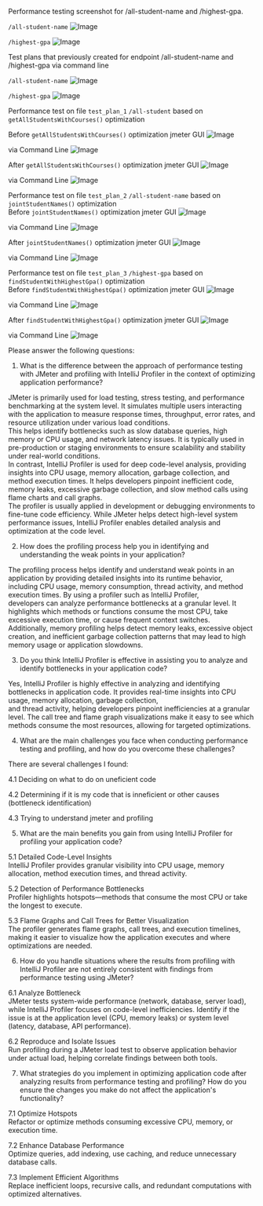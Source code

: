 Performance testing screenshot for /all-student-name and /highest-gpa.

`/all-student-name`
![Image](https://github.com/user-attachments/assets/94c46f49-5eb3-4a44-bde2-1aa9c64a8a8c)

`/highest-gpa`
![Image](https://github.com/user-attachments/assets/03116eb4-d2f6-43d7-87f6-9016abb4b603)

Test plans that previously created for endpoint /all-student-name and /highest-gpa via command line

`/all-student-name`
![Image](https://github.com/user-attachments/assets/65668b30-a2ec-46e0-a615-cb4cd2cfbcd1)

`/highest-gpa`
![Image](https://github.com/user-attachments/assets/41dda9a6-5630-45f1-82fc-bf5a4b737508)

Performance test on file `test_plan_1` `/all-student` based on `getAllStudentsWithCourses()` optimization

Before `getAllStudentsWithCourses()` optimization
jmeter GUI
![Image](https://github.com/user-attachments/assets/80d2b28b-3711-4d65-b3b6-dda631ce5b32)

via Command Line
![Image](https://github.com/user-attachments/assets/1a006634-641d-42f5-b0b2-253108f8477f)

After `getAllStudentsWithCourses()` optimization
jmeter GUI
![Image](https://github.com/user-attachments/assets/1ee1e26a-d65c-4fb9-80eb-69ea4a303536)

via Command Line
![Image](https://github.com/user-attachments/assets/0d8da548-86ef-48f6-8464-e4b50e379ab7)

Performance test on file `test_plan_2` `/all-student-name` based on `jointStudentNames()` optimization<br>
Before `jointStudentNames()` optimization
jmeter GUI
![Image](https://github.com/user-attachments/assets/e7753aa2-5858-4e94-883e-5d13534d3664)

via Command Line
![Image](https://github.com/user-attachments/assets/116d4f8a-1d50-421a-a417-b735d0db13b6)

After `jointStudentNames()` optimization
jmeter GUI
![Image](https://github.com/user-attachments/assets/a4e10faa-a630-4c97-8658-352cde91f30c)

via Command Line
![Image](https://github.com/user-attachments/assets/f528d6d2-2617-466f-a46b-f2e6e2081826)

Performance test on file `test_plan_3` `/highest-gpa` based on `findStudentWithHighestGpa()` optimization<br>
Before `findStudentWithHighestGpa()` optimization
jmeter GUI
![Image](https://github.com/user-attachments/assets/880daa20-40cd-44b8-8d77-fef7d11bc74d)

via Command Line
![Image](https://github.com/user-attachments/assets/64660cd9-a88f-4fb7-8a11-9cac3fad9802)

After `findStudentWithHighestGpa()` optimization
jmeter GUI
![Image](https://github.com/user-attachments/assets/aaa4a250-e201-4a90-b483-577e2a1b390f)

via Command Line
![Image](https://github.com/user-attachments/assets/ec30dea6-7a93-488b-8331-fdb11d74072e)

Please answer the following questions:
1. What is the difference between the approach of performance testing with JMeter and profiling with IntelliJ Profiler in the context of optimizing application performance? <br>

JMeter is primarily used for load testing, stress testing, and performance benchmarking at the system level. It simulates multiple users interacting with the application to measure response times, throughput, error rates, and resource utilization under various load conditions. <br> 
This helps identify bottlenecks such as slow database queries, high memory or CPU usage, and network latency issues. It is typically used in pre-production or staging environments to ensure scalability and stability under real-world conditions. <br>
In contrast, IntelliJ Profiler is used for deep code-level analysis, providing insights into CPU usage, memory allocation, garbage collection, and method execution times. It helps developers pinpoint inefficient code, memory leaks, excessive garbage collection, and slow method calls using flame charts and call graphs. <br>
The profiler is usually applied in development or debugging environments to fine-tune code efficiency. While JMeter helps detect high-level system performance issues, IntelliJ Profiler enables detailed analysis and optimization at the code level.

2. How does the profiling process help you in identifying and understanding the weak points in your application? <br>

The profiling process helps identify and understand weak points in an application by providing detailed insights into its runtime behavior, <br>
including CPU usage, memory consumption, thread activity, and method execution times. By using a profiler such as IntelliJ Profiler, <br>
developers can analyze performance bottlenecks at a granular level. It highlights which methods or functions consume the most CPU, take excessive execution time, or cause frequent context switches. <br>
Additionally, memory profiling helps detect memory leaks, excessive object creation, and inefficient garbage collection patterns that may lead to high memory usage or application slowdowns.

3. Do you think IntelliJ Profiler is effective in assisting you to analyze and identify bottlenecks in your application code? <br>

Yes, IntelliJ Profiler is highly effective in analyzing and identifying bottlenecks in application code. It provides real-time insights into CPU usage, memory allocation, garbage collection, <br>
and thread activity, helping developers pinpoint inefficiencies at a granular level. The call tree and flame graph visualizations make it easy to see which methods consume the most resources, allowing for targeted optimizations.

4. What are the main challenges you face when conducting performance testing and profiling, and how do you overcome these challenges? <br>

There are several challenges I found:<br>

4.1 Deciding on what to do on uneficient code<br>

4.2 Determining if it is my code that is inneficient or other causes (bottleneck identification)<br>

4.3 Trying to understand jmeter and profiling

5. What are the main benefits you gain from using IntelliJ Profiler for profiling your application code? <br>

5.1 Detailed Code-Level Insights<br>
IntelliJ Profiler provides granular visibility into CPU usage, memory allocation, method execution times, and thread activity.<br>

5.2 Detection of Performance Bottlenecks<br>
Profiler highlights hotspots—methods that consume the most CPU or take the longest to execute.<br>

5.3  Flame Graphs and Call Trees for Better Visualization <br>
The profiler generates flame graphs, call trees, and execution timelines, making it easier to visualize how the application executes and where optimizations are needed.<br>

6. How do you handle situations where the results from profiling with IntelliJ Profiler are not entirely consistent with findings from performance testing using JMeter? <br>

6.1 Analyze Bottleneck<br>
JMeter tests system-wide performance (network, database, server load), while IntelliJ Profiler focuses on code-level inefficiencies. Identify if the issue is at the application level (CPU, memory leaks) or system level (latency, database, API performance).

6.2 Reproduce and Isolate Issues<br>
Run profiling during a JMeter load test to observe application behavior under actual load, helping correlate findings between both tools.

7. What strategies do you implement in optimizing application code after analyzing results from performance testing and profiling? How do you ensure the changes you make do not affect the application's functionality?<br>

7.1 Optimize Hotspots<br>
Refactor or optimize methods consuming excessive CPU, memory, or execution time.<br>

7.2 Enhance Database Performance<br>
Optimize queries, add indexing, use caching, and reduce unnecessary database calls.<br>

7.3 Implement Efficient Algorithms<br>
Replace inefficient loops, recursive calls, and redundant computations with optimized alternatives.<br>



